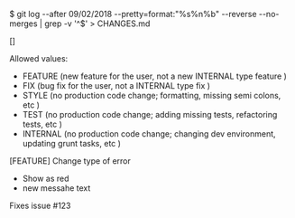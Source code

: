 $ git log --after 09/02/2018 --pretty=format:"%s%n%b" --reverse --no-merges | grep -v '^$' > CHANGES.md

[<TYPE>] <subject>

<body>

<footer>

Allowed <TYPE> values:
- FEATURE (new feature for the user, not a new INTERNAL type feature )
- FIX (bug fix for the user, not a INTERNAL type fix )
- STYLE (no production code change; formatting, missing semi colons, etc )
- TEST (no production code change; adding missing tests, refactoring tests, etc )
- INTERNAL (no production code change; changing dev environment, updating grunt tasks, etc )

[FEATURE] Change type of error

 - Show as red
 - new messahe text
 
Fixes issue #123
 